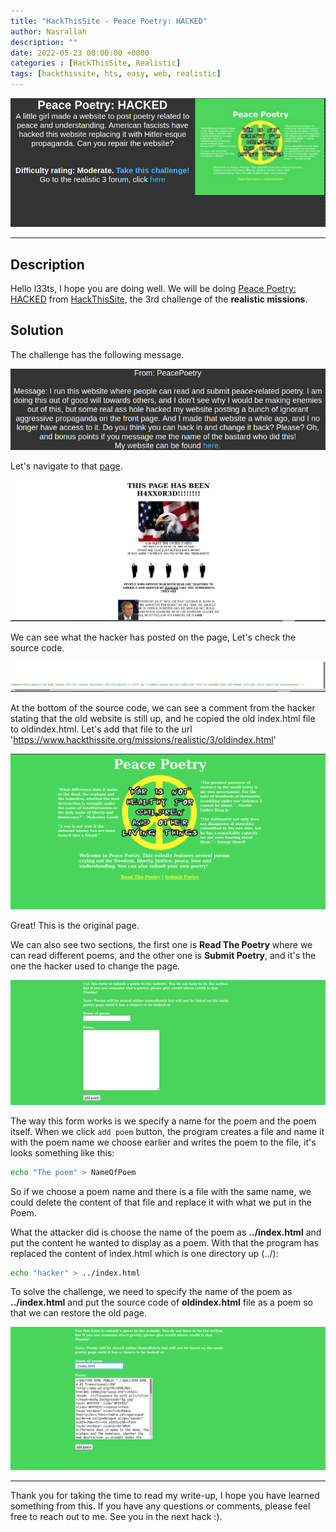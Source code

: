 ```yaml
---
title: "HackThisSite - Peace Poetry: HACKED"
author: Nasrallah
description: ""
date: 2022-05-23 00:00:00 +0000
categories : [HackThisSite, Realistic]
tags: [hackthissite, hts, easy, web, realistic]
---
```


![](/assets/img/hackthissite/realistic/rm3/banner.png)

---


## **Description**

Hello l33ts, I hope you are doing well. We will be doing [Peace Poetry: HACKED](https://www.hackthissite.org/missions/realistic/1/) from [HackThisSite](https://www.hackthissite.org/), the 3rd challenge of the **realistic missions**.


## **Solution**

The challenge has the following message.

![](/assets/img/hackthissite/realistic/rm3/0.png)

Let's navigate to that [page](https://www.hackthissite.org/missions/realistic/3/).

![](/assets/img/hackthissite/realistic/rm3/1.png)

We can see what the hacker has posted on the page, Let's check the source code.

![](/assets/img/hackthissite/realistic/rm3/2.png)

At the bottom of the source code, we can see a comment from the hacker stating that the old website is still up, and he copied the old index.html file to oldindex.html. Let's add that file to the url 'https://www.hackthissite.org/missions/realistic/3/oldindex.html'

![](/assets/img/hackthissite/realistic/rm3/3.png)

Great! This is the original page.

We can also see two sections, the first one is **Read The Poetry** where we can read different poems, and the other one is **Submit Poetry**, and it's the one the hacker used to change the page.

![](/assets/img/hackthissite/realistic/rm3/4.png)

The way this form works is we specify a name for the poem and the poem itself. When we click `add poem` button, the program creates a file and name it with the poem name we choose earlier and writes the poem to the file, it's looks something like this:

```bash
echo "The poem" > NameOfPoem
```

So if we choose a poem name and there is a file with the same name, we could delete the content of that file and replace it with what we put in the Poem.

What the attacker did is choose the name of the poem as **../index.html** and put the content he wanted to display as a poem. With that the program has replaced the content of index.html which is one directory up (../):

```bash
echo "hacker" > ../index.html
```

To solve the challenge, we need to specify the name of the poem as **../index.html** and put the source code of **oldindex.html** file as a poem so that we can restore the old page.

![](/assets/img/hackthissite/realistic/rm3/5.png)

---

Thank you for taking the time to read my write-up, I hope you have learned something from this. If you have any questions or comments, please feel free to reach out to me. See you in the next hack :).
